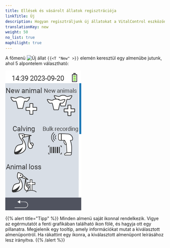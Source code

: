 ```yaml
---
title: Ellések és vásárolt állatok regisztrációja
linkTitle: Új
description: Hogyan regisztráljunk új állatokat a VitalControl eszközön.
translationKey: new
weight: 50
no_list: true
maphilight: true
---
```

A főmenü <img src="/icons/main/new-animal.svg" width="35" align="bottom" alt="Új állat" /> `{{<T "New" >}}` elemén keresztül egy almenübe jutunk, ahol 5 alpontelem választható:

<img src="images/neuen.png" alt="VitalControl Új" title="Új" usemap="#workmap" class="maphilight" />

<map name="workmap">
  <area shape="rect" coords="3,40,116,160" alt="Új állat" title="Hogyan regisztráljunk egy új állatot a VitalControl eszközzel&#10;Egérkattintás: dokumentáció megnyitása" href="/hu/docs/new/animal/">
  <area shape="rect" coords="3,160,116,280" alt="Ellés" title="Hogyan regisztráljunk egy új ellést a VitalControl eszközzel&#10;Egérkattintás: dokumentáció megnyitása" href="/hu/docs/new/calving/">
  <area shape="rect" coords="3,280,116,399" alt="Állatveszteség" title="Hogyan regisztráljuk egy állat elvesztését a VitalControl eszközzel&#10;Egérkattintás: dokumentáció megnyitása" href="/hu/docs/new/animal-loss/">

  <area shape="rect" coords="116,40,230,160" alt="Új állatok" title="Hogyan hozzunk létre több új állatot a VitalControl eszközön egyetlen művelettel&#10;Egérkattintás: dokumentáció megnyitása" href="/hu/docs/new/animals/">
  <area shape="rect" coords="116,160,230,280" alt="Tömeges rögzítés" title="Használja a vonalkódolvasót különféle állatok rögzítéséhez&#10;Egérkattintás: dokumentáció megnyitása" href="/hu/docs/new/bulk-recording/">

  <area shape="rect" coords="1,401,100,439" alt="Vissza" title="Ugrás egy szinttel vissza&#10;Egérkattintás: dokumentáció megnyitása" href="/hu/docs/menu/mainmenu/">
</map>

{{% alert title="Tipp" %}}
Minden almenü saját ikonnal rendelkezik. Vigye az egérmutatót a fenti grafikában található ikon fölé, és hagyja ott egy pillanatra. Megjelenik egy tooltip, amely információkat mutat a kiválasztott almenüpontról. Ha rákattint egy ikonra, a kiválasztott almenüpont leírásához lesz irányítva.
{{% /alert %}}
